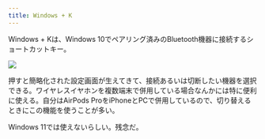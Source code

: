 ```yaml
---
title: Windows + K
---
```

Windows + Kは、Windows 10でペアリング済みのBluetooth機器に接続するショートカットキー。

![](https://lh3.googleusercontent.com/durIq_Go7xHtctYAQoJ6w0Gsva9tl-hGXagTUJgFdgUaFiRASOirPIPwr30evZ2qJUykslynxA3pUKMALy7YMjwNygWgOJq_46z_9WqUEmvjx7qb1Gntc86xUoSgvEAw8x5ZoLRW_NiJZg9NjvM-CFzcg-m-hKmah0NmxwndFqiQOHGjIUrG5uUgPeKo)

押すと簡略化された設定画面が生えてきて、接続あるいは切断したい機器を選択できる。ワイヤレスイヤホンを複数端末で併用している場合なんかには特に便利に使える。自分はAirPods ProをiPhoneとPCで併用しているので、切り替えるときにこの機能を使うことが多い。

Windows 11では使えないらしい。残念だ。

